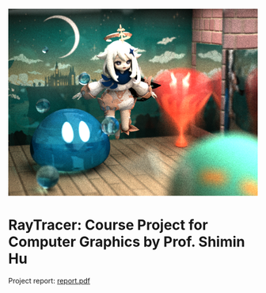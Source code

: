 ![Paimon](output/wallpaper.png)

# RayTracer: Course Project for Computer Graphics by Prof. Shimin Hu

Project report: [report.pdf](/report.pdf)